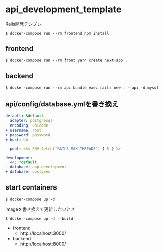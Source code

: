 # api_development_template

Rails開発テンプレ

```
$ docker-compose run --rm frontend npm install
```

## frontend
```
$ docker-compose run --rm front yarn create next-app .
```

## backend
```
$ docker-compose run --rm api bundle exec rails new . --api -d mysql
```

## api/config/database.ymlを書き換え
```api/config/database.yml
default: &default
  adapter: postgresql
  encoding: unicode
+ username: root
+ password: password
+ host: db

  pool: <%= ENV.fetch("RAILS_MAX_THREADS") { 5 } %>

development:
  <<: *default
- database: app_development  
+ database: postgres
```

## start containers
```
$ docker-compose up -d
```
imageを書き換えて更新したいとき
```
$ docker-compose up -d --build
```

* frontend
  * http://localhost:3000/
* backend
  * http://localhost:8000/
